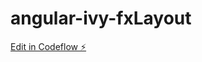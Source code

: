 # angular-ivy-fxLayout

[Edit in Codeflow ⚡️](https://stackblitz.com/~/github.com/afolabiopakunle/angular-ivy-fxLayout)